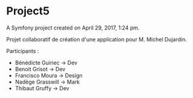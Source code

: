 Project5
========

A Symfony project created on April 29, 2017, 1:24 pm.

Projet collaboratif de création d'une application pour M. Michel Dujardin.

Participants :

- Bénédicte Guiriec -> Dev
- Benoit Grisot -> Dev
- Francisco Moura -> Design
- Nadège Grasswill -> Mark
- Thibaut Gruffy -> Dev
